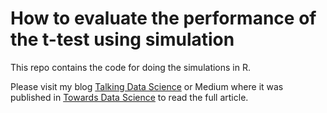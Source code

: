 # How to evaluate the performance of the t-test using simulation

This repo contains the code for doing the simulations in R.

Please visit my blog [Talking Data Science](https://talkingdatascience.com/a-closer-look-at-the-performance-of-the-t-test/) or Medium where it was published in [Towards Data Science](https://towardsdatascience.com/evaluating-the-performance-of-the-t-test-1c2a4895020c) to read the full article. 
